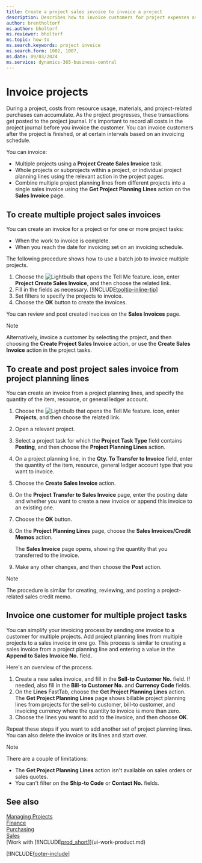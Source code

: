 ```yaml
---
title: Create a project sales invoice to invoice a project
description: Describes how to invoice customers for project expenses as a project progresses and costs accumulate.
author: brentholtorf
ms.author: bholtorf
ms.reviewer: bholtorf
ms.topic: how-to
ms.search.keywords: project invoice
ms.search.form: 1002, 1007, 
ms.date: 09/03/2024
ms.service: dynamics-365-business-central
---
```

# Invoice projects

During a project, costs from resource usage, materials, and project-related purchases can accumulate. As the project progresses, these transactions get posted to the project journal. It's important to record all costs in the project journal before you invoice the customer. You can invoice customers after the project is finished, or at certain intervals based on an invoicing schedule.

You can invoice:

* Multiple projects using a **Project Create Sales Invoice** task.
* Whole projects or subprojects within a project, or individual project planning lines using the relevant action in the project pages.
* Combine multiple project planning lines from different projects into a single sales invoice using the **Get Project Planning Lines** action on the **Sales Invoice** page.

## To create multiple project sales invoices

You can create an invoice for a project or for one or more project tasks:

* When the work to invoice is complete.
* When you reach the date for invoicing set on an invoicing schedule.

The following procedure shows how to use a batch job to invoice multiple projects.  

1. Choose the ![Lightbulb that opens the Tell Me feature.](media/ui-search/search_small.png "Tell me what you want to do") icon, enter **Project Create Sales Invoice**, and then choose the related link.  
2. Fill in the fields as necessary. [!INCLUDE[tooltip-inline-tip](includes/tooltip-inline-tip_md.md)]
3. Set filters to specify the projects to invoice.
4. Choose the **OK** button to create the invoices.  

You can review and post created invoices on the **Sales Invoices** page.

> [!NOTE]
> Alternatively, invoice a customer by selecting the project, and then choosing the **Create Project Sales Invoice** action, or use the **Create Sales Invoice** action in the project tasks.

## To create and post project sales invoice from project planning lines

You can create an invoice from a project planning lines, and specify the quantity of the item, resource, or general ledger account.

1. Choose the ![Lightbulb that opens the Tell Me feature.](media/ui-search/search_small.png "Tell me what you want to do") icon, enter **Projects**, and then choose the related link.
2. Open a relevant project.
3. Select a project task for which the **Project Task Type** field contains **Posting**, and then choose the **Project Planning Lines** action.  
4. On a project planning line, in the **Qty. To Transfer to Invoice** field, enter the quantity of the item, resource, general ledger account type that you want to invoice.  
5. Choose the **Create Sales Invoice** action.
6. On the **Project Transfer to Sales Invoice** page, enter the posting date and whether you want to create a new invoice or append this invoice to an existing one.
7. Choose the **OK** button.  
8. On the **Project Planning Lines** page, choose the **Sales Invoices/Credit Memos** action.

    The **Sales Invoice** page opens, showing the quantity that you transferred to the invoice.
9. Make any other changes, and then choose the **Post** action.

> [!NOTE]  
> The procedure is similar for creating, reviewing, and posting a project-related sales credit memo.

## Invoice one customer for multiple project tasks

You can simplify your invoicing process by sending one invoice to a customer for multiple projects. Add project planning lines from multiple projects to a sales invoice in one go. This process is similar to creating a sales invoice from a project planning line and entering a value in the **Append to Sales Invoice No.** field.

Here's an overview of the process.

1. Create a new sales invoice, and fill in the **Sell-to Customer No.** field. If needed, also fill in the **Bill-to Customer No.** and **Currency Code** fields.
2. On the **Lines** FastTab, choose the **Get Project Planning Lines** action. The **Get Project Planning Lines** page shows billable project planning lines from projects for the sell-to customer, bill-to customer, and invoicing currency where the quantity to invoice is more than zero. 
3. Choose the lines you want to add to the invoice, and then choose **OK**.

Repeat these steps if you want to add another set of project planning lines. You can also delete the invoice or its lines and start over.

> [!NOTE]
> There are a couple of limitations:
>
> * The **Get Project Planning Lines** action isn't available on sales orders or sales quotes.
> * You can't filter on the **Ship-to Code** or **Contact No.** fields.


## See also

[Managing Projects](projects-manage-projects.md)  
[Finance](finance.md)  
[Purchasing](purchasing-manage-purchasing.md)  
[Sales](sales-manage-sales.md)  
[Work with [!INCLUDE[prod_short](includes/prod_short.md)]](ui-work-product.md)  

[!INCLUDE[footer-include](includes/footer-banner.md)]
